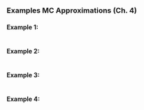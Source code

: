 ### Examples MC Approximations (Ch. 4)


#### Example 1: 

```R

```


#### Example 2: 

```R

```

#### Example 3: 

```R

```

#### Example 4: 

```R

```

